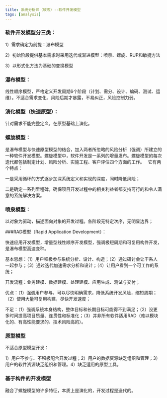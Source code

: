 ```yaml
---
title: 系统分析师（软考）--软件开发模型
tags: [analysis]
---
```


### 软件开发模型分三类： 

1）需求确定为前提：瀑布模型

2）初始阶段提供基本需求时采用迭代或渐进模型：喷泉、螺旋、RUP和敏捷方法

3）以形式化方法为基础的变换模型

### 瀑布模型：

线性顺序模型，严格定义开发周期6个阶段（计划、需分、设计、编码、测试、运维）。不适合需求变化、风险后期才暴露，不易纠正，风险控制力弱。

### 演化模型（快速原型）：

针对需求不能完整定义，在原型基础上演化。 

### 螺旋模型：

是瀑布模型与快速原型模型的结合，加入两者所忽略的风险分析（强调）所建立的一种软件开发模型。螺旋模型中，软件开发是一系列的增量发布。螺旋模型的每次迭代都包括制定计划、风险分析、实施工程、客户评估四个方面的工作。
 
它有两个特点： 

一是采用循环的方式逐步加深系统定义和实现的深度，同时降低风险；

二是确定一系列里程碑，确保项目开发过程中的相关利益者都支持可行的和令人满意的系统解决方案。 
 
### 喷泉模型：

以对象为驱动，描述面向对象的开发过程。各阶段无特定次序，无明显边界；

###RAD模型（Rapid Application Development）：

快速应用开发模型，增量型线性顺序开发模型，强调极短周期和可复用构件开发，是瀑布模型高速变种。

基本思想：（1）用户积极参与系统分析、设计、构造；（2）通过研讨会让干系人一起参与；（3）通过迭代加速需求分析和设计；（4）让用户看到一个可工作的系统；

开发流程：业务建模、数据建模、处理建模、应用生成、测试与交付；

优点：（1）强调用户参与，可以尽快明确需求，降低系统开发风险，缩短周期；（2）使用大量可复用构建，尽快开发速度； 

不足：（1）强调系统本身结构，整体目标和长期目标可能得不到满足；（2）没更多时间提高项目质量、连贯性和标准化；（3）并非所有软件适用RAD（难以模块化的、有高性能要求的、技术风险高的）。

### 原型模型

不适合原型模型开发：

1）用户不参与、不积极配合开发过程；2）用户的数据资源缺乏组织和管理；3）用户的软件资源缺乏组织和管理。4）缺乏适用的原型工具。

### 基于构件的开发模型

融合了螺旋模型的许多特征，本质上是演化的，开发过程是迭代的。

